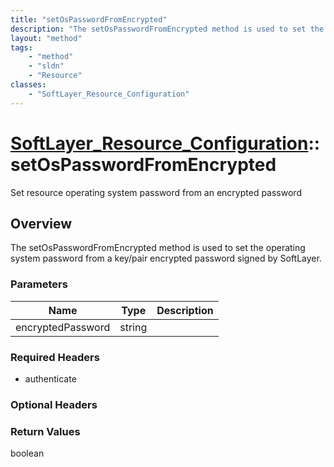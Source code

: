 ```yaml
---
title: "setOsPasswordFromEncrypted"
description: "The setOsPasswordFromEncrypted method is used to set the operating system password from a key/pair encrypted password si... "
layout: "method"
tags:
    - "method"
    - "sldn"
    - "Resource"
classes:
    - "SoftLayer_Resource_Configuration"
---
```

# [SoftLayer_Resource_Configuration](/reference/services/SoftLayer_Resource_Configuration)::setOsPasswordFromEncrypted

Set resource operating system password from an encrypted password


## Overview 
The setOsPasswordFromEncrypted method is used to set the operating system password from a key/pair encrypted password signed by SoftLayer. 

### Parameters 
|Name | Type | Description |
| --- | --- | --- |
|encryptedPassword| string| |


### Required Headers
* authenticate

### Optional Headers

### Return Values
boolean


